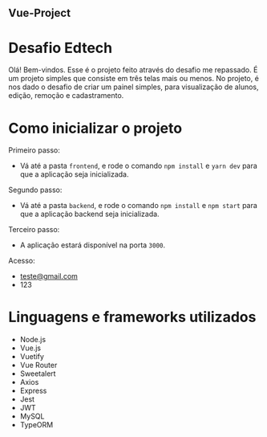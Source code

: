 ## Vue-Project
# Desafio Edtech

Olá! Bem-vindos. Esse é o projeto feito através do desafio me repassado. É um projeto simples que consiste em três telas mais ou menos. No projeto, é nos dado o desafio de criar um painel simples, para visualização de alunos, edição, remoção e cadastramento.

# Como inicializar o projeto

Primeiro passo:
  - Vá até a pasta `frontend`, e rode o comando `npm install` e `yarn dev` para que a aplicação seja inicializada.

Segundo passo:
  - Vá até a pasta `backend`, e rode o comando `npm install` e `npm start` para que a aplicação backend seja inicializada.

Terceiro passo:
  - A aplicação estará disponível na porta `3000`.

Acesso:
  - teste@gmail.com
  - 123

# Linguagens e frameworks utilizados

- Node.js
- Vue.js
- Vuetify
- Vue Router
- Sweetalert
- Axios
- Express
- Jest
- JWT
- MySQL
- TypeORM
